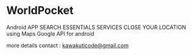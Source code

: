 # WorldPocket
Android APP SEARCH ESSENTIALS SERVICES CLOSE YOUR LOCATION
using Maps Google API for android 

more details contact : kawakuticode@gmail.com
